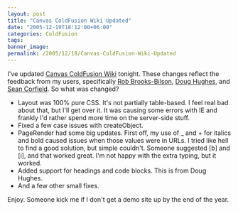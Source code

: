 ```yaml
---
layout: post
title: "Canvas ColdFusion Wiki Updated"
date: "2005-12-19T18:12:00+06:00"
categories: ColdFusion 
tags: 
banner_image: 
permalink: /2005/12/19/Canvas-ColdFusion-Wiki-Updated
---
```


I've updated <a href="http://ray.camdenfamily.com/projects/canvas">Canvas ColdFusion Wiki</a> tonight. These changes reflect the feedback from my users, specifically <a href="http://www.brooks-bilson.com/blogs/rob/">Rob Brooks-Bilson</a>, <a href="http://www.doughughes.net/">Doug Hughes</a>, and <a href="http://www.corfield.org/blog/index.cfm?">Sean Corfield</a>. So what was changed?

<ul>
<li>Layout was 100% pure CSS. It's not partially table-based. I feel real bad about that, but I'll get over it. It was causing some errors with IE and frankly I'd rather spend more time on the server-side stuff.
<li>Fixed a few case issues with createObject. 
<li>PageRender had some big updates. First off, my use of _ and + for italics and bold caused issues when those values were in URLs. I tried like hell to find a good solution, but simple couldn't. Someone suggested [b] and [i], and that worked great. I'm not happy with the extra typing, but it worked.
<li>Added support for headings and code blocks. This is from Doug Hughes.
<li>And a few other small fixes.
</ul>

Enjoy. Someone kick me if I don't get a demo site up by the end of the year.